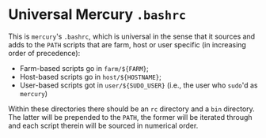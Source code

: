 # Universal Mercury `.bashrc`

This is `mercury`'s `.bashrc`, which is universal in the sense that it
sources and adds to the `PATH` scripts that are farm, host or user
specific (in increasing order of precedence):

* Farm-based scripts go in `farm/${FARM}`;
* Host-based scripts go in `host/${HOSTNAME}`;
* User-based scripts got in `user/${SUDO_USER}` (i.e., the user who
  `sudo`'d as `mercury`)

Within these directories there should be an `rc` directory and a `bin`
directory. The latter will be prepended to the `PATH`, the former will
be iterated through and each script therein will be sourced in numerical
order.
